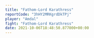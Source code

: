 ```yaml
---
title: "Fathom-Lord Karathress"
reportCode: "3hHY2MRKgrdDkTPj"
player: "Amdal"
fight: "Fathom-Lord Karathress"
date: 2021-10-06T18:48:50.877000+00:00
---
```

